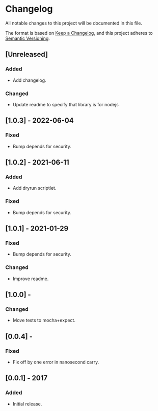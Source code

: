 # Changelog

All notable changes to this project will be documented in this file.

The format is based on [Keep a Changelog](https://keepachangelog.com/en/1.0.0/),
and this project adheres to [Semantic Versioning](https://semver.org/spec/v2.0.0.html).


## [Unreleased]
### Added
- Add changelog.
### Changed
- Update readme to specify that library is for nodejs


## [1.0.3] - 2022-06-04
### Fixed
- Bump depends for security.

## [1.0.2] - 2021-06-11
### Added
- Add dryrun scriptlet.
### Fixed
- Bump depends for security.

## [1.0.1] - 2021-01-29
### Fixed
- Bump depends for security.
### Changed
- Improve readme.

## [1.0.0] - 
### Changed
- Move tests to mocha+expect.

## [0.0.4] - 
### Fixed
- Fix off by one error in nanosecond carry.

## [0.0.1] - 2017
### Added
- Initial release.
